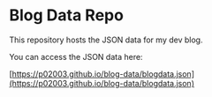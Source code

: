 # Blog Data Repo

This repository hosts the JSON data for my dev blog.

You can access the JSON data here:

[https://p02003.github.io/blog-data/blogdata.json](https://p02003.github.io/blog-data/blogdata.json)
